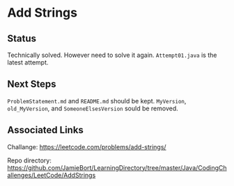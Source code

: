 # Add Strings

## Status
Technically solved. However need to solve it again.
`Attempt01.java` is the latest attempt.

## Next Steps
`ProblemStatement.md` and `README.md` should be kept.
`MyVersion`, `old_MyVersion`, and `SomeoneElsesVersion` sould be removed.


## Associated Links
Challange:
https://leetcode.com/problems/add-strings/

Repo directory:
https://github.com/JamieBort/LearningDirectory/tree/master/Java/CodingChallenges/LeetCode/AddStrings

